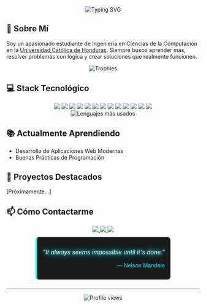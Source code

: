 <div align="center">
  <img src="https://readme-typing-svg.herokuapp.com?font=Fira+Code&pause=1000&color=00F7FF&center=true&vCenter=true&width=435&lines=¡Hola!+Soy+Ricardo;Desarrollador+en+proceso;Estudiante+de+Ingeniería;Apasionado+por+la+tecnología" alt="Typing SVG" />
</div>

## 🚀 Sobre Mí
Soy un apasionado estudiante de Ingeniería en Ciencias de la Computación en la [Universidad Católica de Honduras](https://www.unicah.edu/). Siempre busco aprender más, resolver problemas con lógica y crear soluciones que realmente funcionen.
<div align="center">
  <img src="https://github-profile-trophy.vercel.app/?username=imaginuz&theme=radical&row=2&column=3" alt="Trophies" />
</div>

## 💻 Stack Tecnológico
<div align="center">
  <img src="https://img.shields.io/badge/Python-3776AB?style=for-the-badge&logo=python&logoColor=white" />
  <img src="https://img.shields.io/badge/JavaScript-F7DF1E?style=for-the-badge&logo=javascript&logoColor=black" />
  <img src="https://img.shields.io/badge/HTML5-E34F26?style=for-the-badge&logo=html5&logoColor=white" />
  <img src="https://img.shields.io/badge/CSS3-1572B6?style=for-the-badge&logo=css3&logoColor=white" />
  <img src="https://img.shields.io/badge/React-20232A?style=for-the-badge&logo=react&logoColor=61DAFB" />
  <img src="https://img.shields.io/badge/Node.js-43853D?style=for-the-badge&logo=node.js&logoColor=white" />
  <img src="https://img.shields.io/badge/Express.js-000000?style=for-the-badge&logo=express&logoColor=white" />
  <img src="https://img.shields.io/badge/PHP-777BB4?style=for-the-badge&logo=php&logoColor=white" />
  <img src="https://img.shields.io/badge/Laravel-FF2D20?style=for-the-badge&logo=laravel&logoColor=white" />
  <img src="https://img.shields.io/badge/.NET-512BD4?style=for-the-badge&logo=.net&logoColor=white" />
  <img src="https://img.shields.io/badge/SQL-4479A1?style=for-the-badge&logo=mysql&logoColor=white" />
  <img src="https://img.shields.io/badge/GitHub-100000?style=for-the-badge&logo=github&logoColor=white" />
  <img src="https://img.shields.io/badge/Git-F05032?style=for-the-badge&logo=git&logoColor=white" />
</div>
<div align="center">
  <img src="https://github-readme-stats.vercel.app/api/top-langs/?username=imaginuz&layout=compact&theme=radical" alt="Lenguajes más usados" />
</div>

## 📚 Actualmente Aprendiendo
- Desarrollo de Aplicaciones Web Modernas
- Buenas Prácticas de Programación

## 🌟 Proyectos Destacados
[Próximamente...]

## 📫 Cómo Contactarme
<div align="center">
  <a href="[Tu LinkedIn]">
    <img src="https://img.shields.io/badge/LinkedIn-0077B5?style=for-the-badge&logo=linkedin&logoColor=white" />
  </a>
  <a href="mailto:[ricardo.zunigadev@gmail.com]">
    <img src="https://img.shields.io/badge/Gmail-D14836?style=for-the-badge&logo=gmail&logoColor=white" />
  </a>
  <a href="https://github.com/imaginuz">
    <img src="https://img.shields.io/badge/GitHub-100000?style=for-the-badge&logo=github&logoColor=white" />
  </a>
</div>


<div align="center">
  <blockquote style="background: #1a1a1a; padding: 15px; border-radius: 8px; border-left: 4px solid #00F7FF; margin: 10px; display: inline-block;">
    <p style="font-size: 1.1em; font-style: italic; color: #fff; text-shadow: 0 0 10px #00F7FF, 0 0 20px #00F7FF;">
      "It always seems impossible until it's done."
    </p>
    <p style="text-align: right; color: #00F7FF; margin-top: 5px;">
      — Nelson Mandela
    </p>
  </blockquote>
</div>

---

<div align="center">
  <img src="https://komarev.com/ghpvc/?username=imaginuz&color=blueviolet" alt="Profile views" />
</div>

<!--
**imaginuz/imaginuz** is a ✨ _special_ ✨ repository because its `README.md` (this file) appears on your GitHub profile.

Here are some ideas to get you started:

- 🔭 I'm currently working on ...
- 🌱 I'm currently learning ...
- 👯 I'm looking to collaborate on ...
- 🤔 I'm looking for help with ...
- 💬 Ask me about ...
- 📫 How to reach me: ...
- 😄 Pronouns: ...
- ⚡ Fun fact: ...
-->
